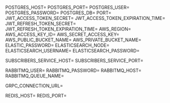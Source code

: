 POSTGRES_HOST=
POSTGRES_PORT=
POSTGRES_USER=
POSTGRES_PASSWORD=
POSTGRES_DB=
PORT=
JWT_ACCESS_TOKEN_SECRET=
JWT_ACCESS_TOKEN_EXPIRATION_TIME=
JWT_REFRESH_TOKEN_SECRET=
JWT_REFRESH_TOKEN_EXPIRATION_TIME=
AWS_REGION=
AWS_ACCESS_KEY_ID=
AWS_SECRET_ACCESS_KEY=
AWS_PUBLIC_BUCKET_NAME=
AWS_PRIVATE_BUCKET_NAME=
ELASTIC_PASSWORD=
ELASTICSEARCH_NODE=
ELASTICSEARCH_USERNAME=
ELASTICSEARCH_PASSWORD=

SUBSCRIBERS_SERVICE_HOST=
SUBSCRIBERS_SERVICE_PORT=

RABBITMQ_USER=
RABBITMQ_PASSWORD=
RABBITMQ_HOST=
RABBITMQ_QUEUE_NAME=

GRPC_CONNECTION_URL=

REDIS_HOST=
REDIS_PORT=
